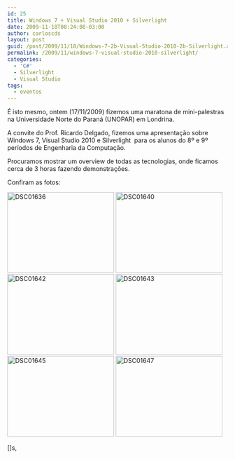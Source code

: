 ```yaml
---
id: 25
title: Windows 7 + Visual Studio 2010 + Silverlight
date: 2009-11-18T08:24:08-03:00
author: carloscds
layout: post
guid: /post/2009/11/18/Windows-7-2b-Visual-Studio-2010-2b-Silverlight.aspx
permalink: /2009/11/windows-7-visual-studio-2010-silverlight/
categories:
  - 'C#'
  - Silverlight
  - Visual Studio
tags:
  - eventos
---
```

É isto mesmo, ontem (17/11/2009) fizemos uma maratona de mini-palestras na Universidade Norte do Paraná (UNOPAR) em Londrina.

A convite do Prof. Ricardo Delgado, fizemos uma apresentação sobre Windows 7, Visual Studio 2010 e Silverlight  para os alunos do 8º e 9º períodos de Engenharia da Computação.

Procuramos mostrar um overview de todas as tecnologias, onde ficamos cerca de 3 horas fazendo demonstrações.

Confiram as fotos:

[<img style="display: inline; border: 0px;" title="DSC01636" src="http://carloscds.net/wp-content/uploads/DSC01636_thumb.jpg" border="0" alt="DSC01636" width="244" height="184" />](http://carloscds.net/wp-content/uploads/DSC01636.jpg) [<img style="display: inline; border: 0px;" title="DSC01640" src="http://carloscds.net/wp-content/uploads/DSC01640_thumb.jpg" border="0" alt="DSC01640" width="244" height="184" />](http://carloscds.net/wp-content/uploads/DSC01640.jpg) [<img style="display: inline; border: 0px;" title="DSC01642" src="http://carloscds.net/wp-content/uploads/DSC01642_thumb.jpg" border="0" alt="DSC01642" width="244" height="184" />](http://carloscds.net/wp-content/uploads/DSC01642.jpg) [<img style="display: inline; border: 0px;" title="DSC01643" src="http://carloscds.net/wp-content/uploads/DSC01643_thumb.jpg" border="0" alt="DSC01643" width="244" height="184" />](http://carloscds.net/wp-content/uploads/DSC01643.jpg) [<img style="display: inline; border: 0px;" title="DSC01645" src="http://carloscds.net/wp-content/uploads/DSC01645_thumb.jpg" border="0" alt="DSC01645" width="244" height="184" />](http://carloscds.net/wp-content/uploads/DSC01645.jpg) [<img style="display: inline; border: 0px;" title="DSC01647" src="http://carloscds.net/wp-content/uploads/DSC01647_thumb.jpg" border="0" alt="DSC01647" width="244" height="184" />](http://carloscds.net/wp-content/uploads/DSC01647.jpg)

[]s,